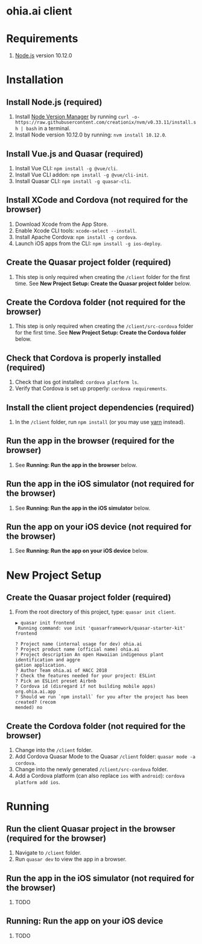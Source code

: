 # ohia.ai client

# Requirements

1. [Node.js](https://nodejs.org/en/) version 10.12.0

# Installation

## Install Node.js (required)
1. Install [Node Version Manager](https://github.com/creationix/nvm) by running `curl -o- https://raw.githubusercontent.com/creationix/nvm/v0.33.11/install.sh | bash` in a terminal.
1. Install Node version 10.12.0 by running: `nvm install 10.12.0`.

## Install Vue.js and Quasar (required)
1. Install Vue CLI: `npm install -g @vue/cli`.
1. Install Vue CLI addon: `npm install -g @vue/cli-init`.
1. Install Quasar CLI: `npm install -g quasar-cli`.

## Install XCode and Cordova (not required for the browser)
1. Download Xcode from the App Store.
1. Enable Xcode CLI tools: `xcode-select --install`.
1. Install Apache Cordova: `npm install -g cordova`.
1. Launch iOS apps from the CLI: `npm install -g ios-deploy`.

## Create the Quasar project folder (required)
1. This step is only required when creating the `/client` folder for the first time. See **New Project Setup: Create the Quasar project folder** below.

## Create the Cordova folder (not required for the browser)
1. This step is only required when creating the `/client/src-cordova` folder for the first time. See **New Project Setup: Create the Cordova folder** below.

## Check that Cordova is properly installed (required)
1. Check that ios got installed: `cordova platform ls`.
1. Verify that Cordova is set up properly: `cordova requirements`.

## Install the client project dependencies (required)
1. In the `/client` folder, run `npm install` (or you may use [yarn](https://yarnpkg.com/en/docs/install#windows-stable) instead).

## Run the app in the browser (required for the browser)
1. See **Running: Run the app in the browser** below.

## Run the app in the iOS simulator (not required for the browser)
1. See **Running: Run the app in the iOS simulator** below.

## Run the app on your iOS device (not required for the browser)
1. See **Running: Run the app on your iOS device** below.

# New Project Setup

## Create the Quasar project folder (required)
1. From the root directory of this project, type: `quasar init client`.
    ```
    ▶ quasar init frontend
     Running command: vue init 'quasarframework/quasar-starter-kit' frontend

    ? Project name (internal usage for dev) ohia.ai
    ? Project product name (official name) ohia.ai
    ? Project description An open Hawaiian indigenous plant identification and aggre
    gation application.
    ? Author Team ohia.ai of HACC 2018
    ? Check the features needed for your project: ESLint
    ? Pick an ESLint preset Airbnb
    ? Cordova id (disregard if not building mobile apps) org.ohia.ai.app
    ? Should we run `npm install` for you after the project has been created? (recom
    mended) no
    ```

## Create the Cordova folder (not required for the browser)
1. Change into the `/client` folder.
1. Add Cordova Quasar Mode to the Quasar `/client` folder: `quasar mode -a cordova`.
1. Change into the newly generated `/client/src-cordova` folder.
1. Add a Cordova platform (can also replace `ios` with `android`): `cordova platform add ios`.

# Running

## Run the client Quasar project in the browser (required for the browser)
1. Navigate to `/client` folder.
1. Run `quasar dev` to view the app in a browser.

## Run the app in the iOS simulator (not required for the browser)
1. TODO

## Running: Run the app on your iOS device
1. TODO
